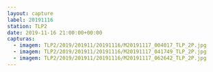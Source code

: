 ```yaml
---
layout: capture
label: 20191116
station: TLP2
date: 2019-11-16 21:00:00+00:00
capturas:
  - imagem: TLP2/2019/201911/20191116/M20191117_004017_TLP_2P.jpg
  - imagem: TLP2/2019/201911/20191116/M20191117_041749_TLP_2P.jpg
  - imagem: TLP2/2019/201911/20191116/M20191117_062642_TLP_2P.jpg
---
```

